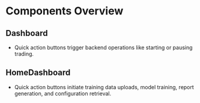 # Components Overview

## Dashboard
- Quick action buttons trigger backend operations like starting or pausing trading.

## HomeDashboard
- Quick action buttons initiate training data uploads, model training, report generation, and configuration retrieval.
